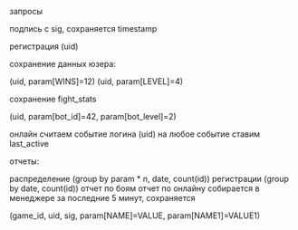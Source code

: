 запросы

подпись с sig, сохраняется timestamp

регистрация
(uid)

сохранение данных юзера:

(uid, param[WINS]=12)
(uid, param[LEVEL]=4)

сохранение fight_stats

(uid, param[bot_id]=42, param[bot_level]=2)

онлайн считаем
событие логина (uid)
на любое событие ставим last_active

отчеты:

распределение (group by param * n, date, count(id))
регистрации (group by date, count(id))
отчет по боям
отчет по онлайну собирается в менеджере за последние 5 минут, сохраняется

(game_id, uid, sig, param[NAME]=VALUE, param[NAME1]=VALUE1)

